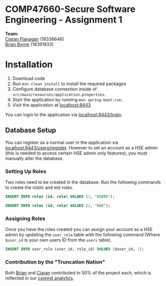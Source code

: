 # COMP47660-Secure Software Engineering - Assignment 1
**Team:**    
[Ciaran Flanagan](https://github.com/ciaranpflanagan) (18336646)    
[Brian Byrne](https://github.com/brianbyrne99) (18391933)

# Installation
1. Download code
2. Run `mvn clean install` to install the required packages
3. Configure database connection inside of `src/main/resources/application.properties`.
4. Start the application by running `mvn spring-boot:run`.
5. Visit the application at [localhost:8443](https://localhost:8443/login).

You can login to the application via [localhost:8443/login](https://localhost:8443/login).
   
## Database Setup
You can register as a normal user in the application via [localhost:8443/users/register](https://localhost:8443/users/register). However to set an account as a HSE admin (this is needed to access certain HSE admin only features), you must manually alter the database.
### Setting Up Roles
Two roles need to be created in the database. Run the following commands to create the `USERS` and `HSE` roles.
```SQL
INSERT INTO roles (id, role) VALUES (1, "USERS");
```
```SQL
INSERT INTO roles (id, role) VALUES (2, "HSE");
```
### Assigning Roles
Once you have the roles created you can assign your account as a HSE admin by updating the `user_role` table with the following command (Where `$user_id` is your own users ID from the `users` table).
```SQL
INSERT INTO user_role (user_id, role_id) VALUES ($user_id, 2);
```

### Contribution by the "Truncation Nation"
Both [Brian](https://github.com/brianbyrne99) and [Ciaran](https://github.com/ciaranpflanagan) contributed to 50% of the project each, which is reflected in our [commit analytics](https://github.com/ciaranpflanagan/secure-software-app/pulse).
